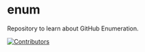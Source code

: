 # enum
Repository to learn about GitHub Enumeration.






















































































































































































































































































































[![Contributors](https://img.shields.io/badge/Contributors-3-brightgreen)](https://github.com/EurydiceCorp/enum/graphs/contributors)
